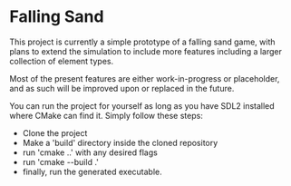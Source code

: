 # Falling Sand

This project is currently a simple prototype of a falling sand game, with plans to extend the simulation to include more features including a larger collection of element types.


Most of the present features are either work-in-progress or placeholder, and as such will be improved upon or replaced in the future.


You can run the project for yourself as long as you have SDL2 installed where CMake can find it. Simply follow these steps:
- Clone the project
- Make a 'build' directory inside the cloned repository
- run 'cmake ..' with any desired flags
- run 'cmake --build .'
- finally, run the generated executable.

